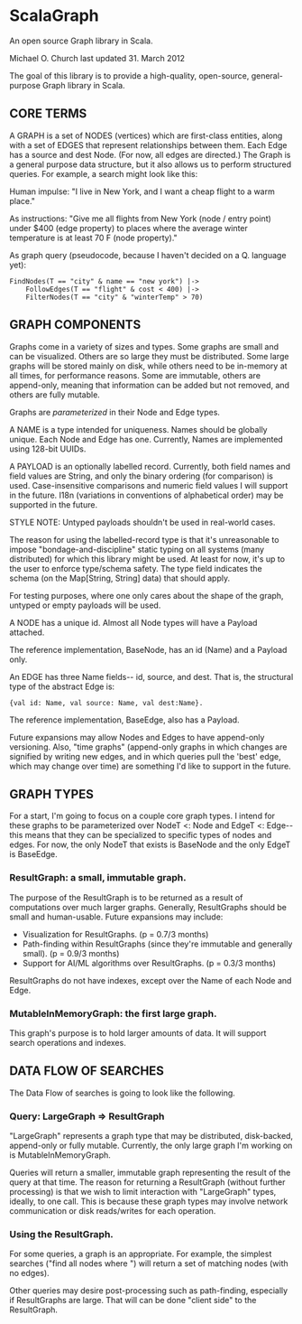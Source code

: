 # ScalaGraph

An open source Graph library in Scala. 

Michael O. Church
last updated 31. March 2012

The goal of this library is to provide a high-quality, open-source,
general-purpose Graph library in Scala. 

## CORE TERMS

A GRAPH is a set of NODES (vertices) which are first-class entities,
along with a set of EDGES that represent relationships between
them. Each Edge has a source and dest Node. (For now, all edges are
directed.) The Graph is a general purpose data structure, but it also
allows us to perform structured queries. For example, a search might
look like this:

Human impulse: "I live in New York, and I want a cheap flight to a
warm place."

As instructions: "Give me all flights from New York (node / entry
point) under $400 (edge property) to places where the average winter
temperature is at least 70 F (node property)."

As graph query (pseudocode, because I haven't decided on a Q. language
yet):

    FindNodes(T == "city" & name == "new york") |-> 
        FollowEdges(T == "flight" & cost < 400) |-> 
        FilterNodes(T == "city" & "winterTemp" > 70)

## GRAPH COMPONENTS

Graphs come in a variety of sizes and types. Some graphs are small and
can be visualized. Others are so large they must be distributed. Some
large graphs will be stored mainly on disk, while others need to be
in-memory at all times, for performance reasons. Some are immutable,
others are append-only, meaning that information can be added but not
removed, and others are fully mutable.

Graphs are _parameterized_ in their Node and Edge types. 

A NAME is a type intended for uniqueness. Names should be globally
unique. Each Node and Edge has one. Currently, Names are implemented
using 128-bit UUIDs.

A PAYLOAD is an optionally labelled record. Currently, both field
names and field values are String, and only the binary ordering (for
comparison) is used. Case-insensitive comparisons and numeric field
values I will support in the future. I18n (variations in conventions of
alphabetical order) may be supported in the future.

STYLE NOTE: Untyped payloads shouldn't be used in real-world cases. 

The reason for using the labelled-record type is that it's
unreasonable to impose "bondage-and-discipline" static typing on all
systems (many distributed) for which this library might be used. At
least for now, it's up to the user to enforce type/schema safety. The
type field indicates the schema (on the Map[String, String] data) that
should apply.

For testing purposes, where one only cares about the shape of the
graph, untyped or empty payloads will be used.

A NODE has a unique id. Almost all Node types will have a Payload
attached.

The reference implementation, BaseNode, has an id (Name) and a Payload
only.

An EDGE has three Name fields-- id, source, and dest. That is, the
structural type of the abstract Edge is:

    {val id: Name, val source: Name, val dest:Name}.

The reference implementation, BaseEdge, also has a Payload. 

Future expansions may allow Nodes and Edges to have append-only
versioning. Also, "time graphs" (append-only graphs in which changes
are signified by writing new edges, and in which queries pull the
'best' edge, which may change over time) are something I'd like to
support in the future.

## GRAPH TYPES

For a start, I'm going to focus on a couple core graph types. I intend
for these graphs to be parameterized over NodeT <: Node and EdgeT <:
Edge-- this means that they can be specialized to specific types of
nodes and edges. For now, the only NodeT that exists is BaseNode and
the only EdgeT is BaseEdge.

### ResultGraph: a small, immutable graph. 

The purpose of the ResultGraph is to be returned as a result of
computations over much larger graphs. Generally, ResultGraphs should
be small and human-usable. Future expansions may include:

* Visualization for ResultGraphs. (p = 0.7/3 months)
* Path-finding within ResultGraphs (since they're immutable and
  generally small). (p = 0.9/3 months)
* Support for AI/ML algorithms over ResultGraphs. (p = 0.3/3 months)

ResultGraphs do not have indexes, except over the Name of each Node
and Edge. 

### MutableInMemoryGraph: the first large graph. 

This graph's purpose is to hold larger amounts of data. It will
support search operations and indexes. 

## DATA FLOW OF SEARCHES

The Data Flow of searches is going to look like the following.

### Query: LargeGraph => ResultGraph

"LargeGraph" represents a graph type that may be distributed,
disk-backed, append-only or fully mutable. Currently, the only large
graph I'm working on is MutableInMemoryGraph.

Queries will return a smaller, immutable graph representing the result
of the query at that time. The reason for returning a ResultGraph
(without further processing) is that we wish to limit interaction with
"LargeGraph" types, ideally, to one call. This is because these graph
types may involve network communication or disk reads/writes for each
operation.

### Using the ResultGraph. 

For some queries, a graph is an appropriate. For example, the
simplest searches ("find all nodes where <X>") will return a set of
matching nodes (with no edges).

Other queries may desire post-processing such as path-finding,
especially if ResultGraphs are large. That will can be done "client
side" to the ResultGraph. 